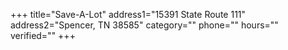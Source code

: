 +++
title="Save-A-Lot"
address1="15391 State Route 111"
address2="Spencer, TN 38585"
category=""
phone=""
hours=""
verified=""
+++
